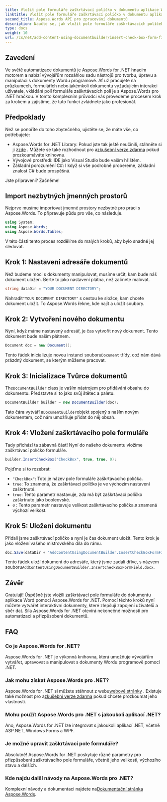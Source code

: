 ```yaml
---
title: Vložit pole formuláře zaškrtávací políčko v dokumentu aplikace Word
linktitle: Vložit pole formuláře zaškrtávací políčko v dokumentu aplikace Word
second_title: Aspose.Words API pro zpracování dokumentů
description: Naučte se, jak vložit pole formuláře zaškrtávacích políček do dokumentů aplikace Word pomocí Aspose.Words for .NET, pomocí tohoto podrobného průvodce krok za krokem. Ideální pro vývojáře.
type: docs
weight: 10
url: /cs/net/add-content-using-documentbuilder/insert-check-box-form-field/
---
```

## Zavedení
Ve světě automatizace dokumentů je Aspose.Words for .NET hnacím motorem a nabízí vývojářům rozsáhlou sadu nástrojů pro tvorbu, úpravu a manipulaci s dokumenty Wordu programově. Ať už pracujete na průzkumech, formulářích nebo jakémkoli dokumentu vyžadujícím interakci uživatele, vkládání polí formuláře zaškrtávacích polí je s Aspose.Words pro .NET hračkou. V tomto komplexním průvodci vás provedeme procesem krok za krokem a zajistíme, že tuto funkci zvládnete jako profesionál.

## Předpoklady

Než se ponoříte do toho zbytečného, ujistěte se, že máte vše, co potřebujete:

-  Aspose.Words for .NET Library: Pokud jste tak ještě neučinili, stáhněte si ji z[zde](https://releases.aspose.com/words/net/) . Můžete se také rozhodnout pro a[zkušební verze zdarma](https://releases.aspose.com/) pokud prozkoumáváte knihovnu.
- Vývojové prostředí: IDE jako Visual Studio bude vaším hřištěm.
- Základní porozumění C#: I když si vše podrobně probereme, základní znalost C# bude prospěšná.

Jste připraveni? Začněme!

## Import nezbytných jmenných prostorů

Nejprve musíme importovat jmenné prostory nezbytné pro práci s Aspose.Words. To připravuje půdu pro vše, co následuje.

```csharp
using System;
using Aspose.Words;
using Aspose.Words.Tables;
```

V této části tento proces rozdělíme do malých kroků, aby bylo snadné jej sledovat. 

## Krok 1: Nastavení adresáře dokumentů

Než budeme moci s dokumenty manipulovat, musíme určit, kam bude náš dokument uložen. Berte to jako nastavení plátna, než začnete malovat.

```csharp
string dataDir = "YOUR DOCUMENT DIRECTORY";
```

 Nahradit`"YOUR DOCUMENT DIRECTORY"` s cestou ke složce, kam chcete dokument uložit. To Aspose.Words řekne, kde najít a uložit soubory.

## Krok 2: Vytvoření nového dokumentu

Nyní, když máme nastavený adresář, je čas vytvořit nový dokument. Tento dokument bude naším plátnem.

```csharp
Document doc = new Document();
```

 Tento řádek inicializuje novou instanci souboru`Document` třídy, což nám dává prázdný dokument, se kterým můžeme pracovat.

## Krok 3: Inicializace Tvůrce dokumentů

 The`DocumentBuilder` class je vaším nástrojem pro přidávání obsahu do dokumentu. Představte si to jako svůj štětec a paletu.

```csharp
DocumentBuilder builder = new DocumentBuilder(doc);
```

 Tato čára vytváří a`DocumentBuilder`objekt spojený s naším novým dokumentem, což nám umožňuje přidat do něj obsah.

## Krok 4: Vložení zaškrtávacího pole formuláře

Tady přichází ta zábavná část! Nyní do našeho dokumentu vložíme zaškrtávací políčko formuláře.

```csharp
builder.InsertCheckBox("CheckBox", true, true, 0);
```

Pojďme si to rozebrat:
- `"CheckBox"`: Toto je název pole formuláře zaškrtávacího políčka.
- `true`: To znamená, že zaškrtávací políčko je ve výchozím nastavení zaškrtnuté.
- `true`: Tento parametr nastavuje, zda má být zaškrtávací políčko zaškrtnuto jako booleovské.
- `0` : Tento parametr nastavuje velikost zaškrtávacího políčka.`0` znamená výchozí velikost.

## Krok 5: Uložení dokumentu

Přidali jsme zaškrtávací políčko a nyní je čas dokument uložit. Tento krok je jako vložení vašeho mistrovského díla do rámu.

```csharp
doc.Save(dataDir + "AddContentUsingDocumentBuilder.InsertCheckBoxFormField.docx");
```

 Tento řádek uloží dokument do adresáře, který jsme zadali dříve, s názvem souboru`AddContentUsingDocumentBuilder.InsertCheckBoxFormField.docx`.

## Závěr

Gratuluji! Úspěšně jste vložili zaškrtávací pole formuláře do dokumentu aplikace Word pomocí Aspose.Words for .NET. Pomocí těchto kroků nyní můžete vytvářet interaktivní dokumenty, které zlepšují zapojení uživatelů a sběr dat. Síla Aspose.Words for .NET otevírá nekonečné možnosti pro automatizaci a přizpůsobení dokumentů.

## FAQ

### Co je Aspose.Words for .NET?

Aspose.Words for .NET je výkonná knihovna, která umožňuje vývojářům vytvářet, upravovat a manipulovat s dokumenty Wordu programově pomocí .NET.

### Jak mohu získat Aspose.Words pro .NET?

 Aspose.Words for .NET si můžete stáhnout z webu[webové stránky](https://releases.aspose.com/words/net/) . Existuje také možnost pro a[zkušební verze zdarma](https://releases.aspose.com/) pokud chcete prozkoumat jeho vlastnosti.

### Mohu použít Aspose.Words pro .NET s jakoukoli aplikací .NET?

Ano, Aspose.Words for .NET lze integrovat s jakoukoli aplikací .NET, včetně ASP.NET, Windows Forms a WPF.

### Je možné upravit zaškrtávací pole formuláře?

Absolutně! Aspose.Words for .NET poskytuje různé parametry pro přizpůsobení zaškrtávacího pole formuláře, včetně jeho velikosti, výchozího stavu a dalších.

### Kde najdu další návody na Aspose.Words pro .NET?

 Komplexní návody a dokumentaci najdete na[Dokumentační stránka Aspose.Words](https://reference.aspose.com/words/net/).
